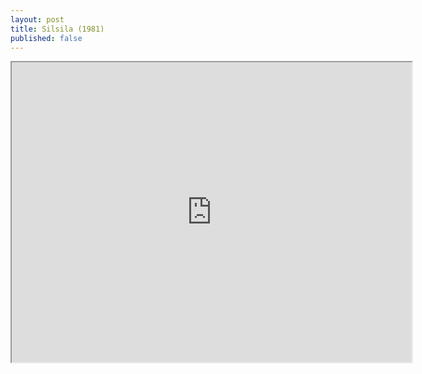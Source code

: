 ```yaml
---
layout: post
title: Silsila (1981)
published: false
---
```


<!-- Description goes here -->


<!--more-->

<!-- Iframe goes here -->
<iframe src="https://drive.google.com/file/d/0Bw5MYQClfTe1NDVFcFdkdVM2VW8/preview" width="640" height="480" allowfullscreen="allowfullscreen"></iframe>
